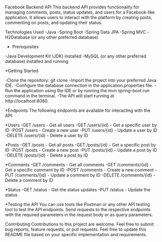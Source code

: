 Facebook Backend API
This backend API provides functionality for managing comments, posts, status updates, and users for a Facebook-like application. It allows users to interact with the platform by creating posts, commenting on posts, and updating their status.

Technologies Used
-Java
-Spring Boot
-Spring Data JPA
-Spring MVC
-H2Database (or any other preferred database)

* Prerequisites
  
-Java Development Kit (JDK) installed
-MySQL (or any other preferred database) installed and running

*Getting Started

-Clone the repository: git clone <repository-url>
-Import the project into your preferred Java IDE.
-Configure the database connection in the application.properties file.
-Run the application using the IDE or by running the mvn spring-boot:run command in the terminal.
-The API will start running at http://localhost:8080.

*Endpoints
The following endpoints are available for interacting with the API:

*Users
-GET /users - Get all users
-GET /users/{id} - Get a specific user by ID
-POST /users - Create a new user
-PUT /users/{id} - Update a user by ID
-DELETE /users/{id} - Delete a user by ID

*Posts
-GET /posts - Get all posts
-GET /posts/{id} - Get a specific post by ID
-POST /posts - Create a new post
-PUT /posts/{id} - Update a post by ID
-DELETE /posts/{id} - Delete a post by ID

*Comments
-GET /comments - Get all comments
-GET /comments/{id} - Get a specific comment by ID
-POST /comments - Create a new comment
-PUT /comments/{id} - Update a comment by ID
-DELETE /comments/{id} - Delete a comment by ID

*Status
-GET /status - Get the status updates
-PUT /status - Update the status

*Testing the API
You can use tools like Postman or any other API testing tool to test the API endpoints. Send requests to the respective endpoints with the required parameters in the request body or as query parameters.

Contributing
Contributions to this project are welcome. Feel free to submit bug reports, feature requests, or pull requests.
Feel free to update this README file based on your specific implementation and requirements.
